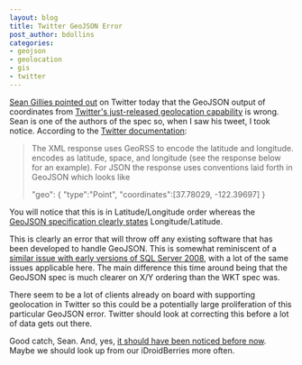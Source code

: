 ```yaml
---
layout: blog
title: Twitter GeoJSON Error
post_author: bdollins
categories:
- geojson
- geolocation
- gis
- twitter
---
```


<a href="http://twitter.com/sgillies/statuses/6005237402">Sean Gillies pointed out</a> on Twitter today that the GeoJSON output of coordinates from <a href="http://thenextweb.com/appetite/2009/11/20/twitters-geolocation-api-live-find-tweets-twitters-nearby/">Twitter's just-released geolocation capability</a> is wrong. Sean is one of the authors of the spec so, when I saw his tweet, I took notice. According to the <a href="http://apiwiki.twitter.com/Twitter-REST-API-Method%3A-statuses%C2%A0update">Twitter documentation</a>:

<blockquote>
The XML response uses GeoRSS to encode the latitude and longitude.  encodes as latitude, space, and longitude (see the response below for an example).  For JSON the response uses conventions laid forth in GeoJSON which looks like 

"geo":
{
     "type":"Point",
     "coordinates":[37.78029, -122.39697]
}
</blockquote>

You will notice that this is in Latitude/Longitude order whereas the <a href="http://geojson.org/geojson-spec.html#appendix-a-geometry-examples">GeoJSON specification clearly states</a> Longitude/Latitude.

This is clearly an error that will throw off any existing software that has been developed to handle GeoJSON. This is somewhat reminiscent of a <a href="http://geobabble.wordpress.com/2007/12/18/sql-server-2008-wkt-xy-switching-illustrated/">similar issue with early versions of SQL Server 2008</a>, with a lot of the same issues applicable here. The main difference this time around being that the GeoJSON spec is much clearer on X/Y ordering than the WKT spec was.

There seem to be a lot of clients already on board with supporting geolocation in Twitter so this could be a potentially large proliferation of this particular GeoJSON error. Twitter should look at correcting this before a lot of data gets out there.

Good catch, Sean. And, yes, <a href="http://sgillies.net/blog/964/more-lessons-of-standardization">it should have been noticed before now</a>. Maybe we should look up from our iDroidBerries more often.